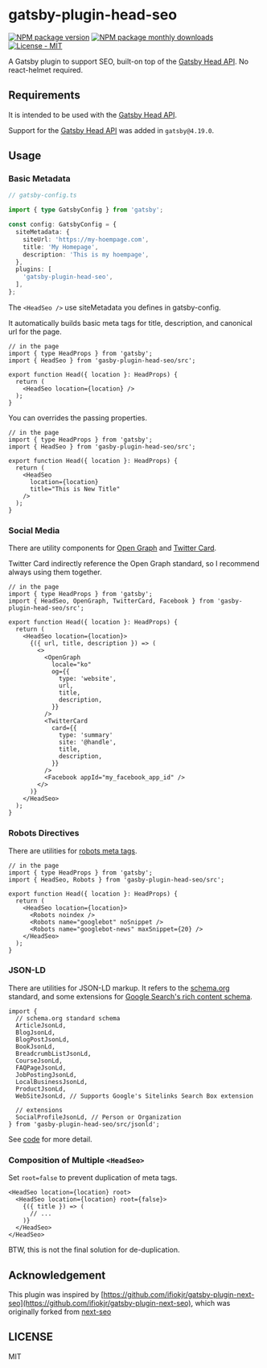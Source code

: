 # gatsby-plugin-head-seo

[![NPM package version](https://img.shields.io/npm/v/gatsby-plugin-head-seo)](https://www.npmjs.com/package/gatsby-plugin-head-seo)
[![NPM package monthly downloads](https://img.shields.io/npm/dm/gatsby-plugin-head-seo)](https://www.npmjs.com/package/gatsby-plugin-head-seo)
[![License - MIT](https://img.shields.io/github/license/cometkim/gatsby-plugin-head-seo)](#LICENSE)

A Gatsby plugin to support SEO, built-on top of the [Gatsby Head API]. No react-helmet required.

## Requirements

It is intended to be used with the [Gatsby Head API].

Support for the [Gatsby Head API] was added in `gatsby@4.19.0`.

## Usage

### Basic Metadata

```ts
// gatsby-config.ts

import { type GatsbyConfig } from 'gatsby';

const config: GatsbyConfig = {
  siteMetadata: {
    siteUrl: 'https://my-hoempage.com',
    title: 'My Homepage',
    description: 'This is my hoempage',
  },
  plugins: [
    'gatsby-plugin-head-seo',
  ],
};
```

The `<HeadSeo />` use siteMetadata you defines in gatsby-config.

It automatically builds basic meta tags for title, description, and canonical url for the page.

```tsx
// in the page
import { type HeadProps } from 'gatsby';
import { HeadSeo } from 'gasby-plugin-head-seo/src';

export function Head({ location }: HeadProps) {
  return (
    <HeadSeo location={location} />
  );
}
```

You can overrides the passing properties.

```tsx
// in the page
import { type HeadProps } from 'gatsby';
import { HeadSeo } from 'gasby-plugin-head-seo/src';

export function Head({ location }: HeadProps) {
  return (
    <HeadSeo
      location={location}
      title="This is New Title"
    />
  );
}
```

### Social Media

There are utility components for [Open Graph](https://ogp.me/) and [Twitter Card](https://developer.twitter.com/en/docs/twitter-for-websites/cards/overview/abouts-cards).

Twitter Card indirectly reference the Open Graph standard, so I recommend always using them together.

```tsx
// in the page
import { type HeadProps } from 'gatsby';
import { HeadSeo, OpenGraph, TwitterCard, Facebook } from 'gasby-plugin-head-seo/src';

export function Head({ location }: HeadProps) {
  return (
    <HeadSeo location={location}>
      {({ url, title, description }) => (
        <>
          <OpenGraph
            locale="ko"
            og={{
              type: 'website',
              url,
              title,
              description,
            }}
          />
          <TwitterCard
            card={{
              type: 'summary'
              site: '@handle',
              title,
              description,
            }}
          />
          <Facebook appId="my_facebook_app_id" />
        </>
      )}
    </HeadSeo>
  );
}
```

### Robots Directives

There are utilities for [robots meta tags](https://developers.google.com/search/docs/crawling-indexing/robots-meta-tag).

```tsx
// in the page
import { type HeadProps } from 'gatsby';
import { HeadSeo, Robots } from 'gasby-plugin-head-seo/src';

export function Head({ location }: HeadProps) {
  return (
    <HeadSeo location={location}>
      <Robots noindex />
      <Robots name="googlebot" noSnippet />
      <Robots name="googlebot-news" maxSnippet={20} />
    </HeadSeo>
  );
}
```

### JSON-LD

There are utilities for JSON-LD markup. It refers to the [schema.org](https://schema.org/) standard, and some extensions for [Google Search's rich content schema](https://developers.google.com/search/docs/appearance/structured-data/intro-structured-data).

```tsx
import {
  // schema.org standard schema
  ArticleJsonLd,
  BlogJsonLd,
  BlogPostJsonLd,
  BookJsonLd,
  BreadcrumbListJsonLd,
  CourseJsonLd,
  FAQPageJsonLd,
  JobPostingJsonLd,
  LocalBusinessJsonLd,
  ProductJsonLd,
  WebSiteJsonLd, // Supports Google's Sitelinks Search Box extension

  // extensions
  SocialProfileJsonLd, // Person or Organization
} from 'gasby-plugin-head-seo/src/jsonld';
```

See [code](src/jsonld) for more detail.

### Composition of Multiple `<HeadSeo>`

Set `root=false` to prevent duplication of meta tags.

```tsx
<HeadSeo location={location} root>
  <HeadSeo location={location} root={false}>
    {({ title }) => (
      // ...
    )}
  </HeadSeo>
</HeadSeo>
```

BTW, this is not the final solution for de-duplication.

## Acknowledgement

This plugin was inspired by [https://github.com/ifiokjr/gatsby-plugin-next-seo](https://github.com/ifiokjr/gatsby-plugin-next-seo), which was originally forked from [next-seo](https://github.com/garmeeh/next-seo)

## LICENSE

MIT

[Gatsby Head API]: https://www.gatsbyjs.com/docs/reference/built-in-components/gatsby-head/
